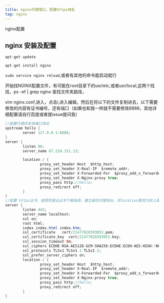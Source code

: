 ```yaml
---
title: nginx代理端口，配置https域名
tag: nginx
---
```

nginx配置
## nginx 安装及配置
`apt-get update`

`apt-get install nginx`

`sudo service nginx reload`,或者有其他的命令能启动就行

开始找NGINX配置文件，有可能在root目录下的usr/etc,或者usr/local,这两个找找，ps -ef | grep nginx 查找文件夹路径，

vim nginx.conf,进入，点击i,进入编辑，然后在将以下的文件复制进去，以下需要修改的内容有证书编号，还有端口（如果也和我一样就不需要修改8888，其他详细配置请自行百度或者提issue提问我）
``` java
//配置代理的本地端口地址
upstream hello {
        server 127.0.0.1:8888;
}
server {
        listen 80;
        server_name 67.218.151.13;

        location / {
                proxy_set_header Host  $http_host;
                proxy_set_header X-Real-IP  $remote_addr;
                proxy_set_header X-Forwarded-For  $proxy_add_x_forwarded_for;
                proxy_set_header X-Nginx-proxy true;
                proxy_pass http://hello;
                proxy_redirect off;
        }
}
//配置 https证书，按照阿里云证书下载指南，建立新的代理地址，将location更改为和上面一样
server {
        listen 443;
        server_name localhost;
        ssl on;
        root html;
        index index.html index.htm;
        ssl_certificate   cert/21477828393053.pem;
        ssl_certificate_key  cert/21477828393053.key;
        ssl_session_timeout 5m;
        ssl_ciphers ECDHE-RSA-AES128-GCM-SHA256:ECDHE:ECDH:AES:HIGH:!NULL:!aNULL:!MD5:!ADH:!RC4;
        ssl_protocols TLSv1 TLSv1.1 TLSv1.2;
        ssl_prefer_server_ciphers on;
        location / {
                proxy_set_header Host  $http_host;
                proxy_set_header X-Real-IP  $remote_addr;
                proxy_set_header X-Forwarded-For  $proxy_add_x_forwarded_for;
                proxy_set_header X-Nginx-proxy true;
                proxy_pass http://hello;
                proxy_redirect off;
        }
}
```
